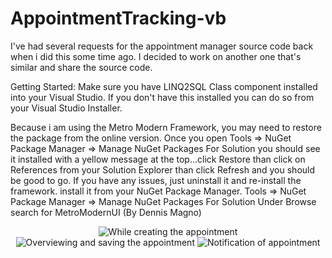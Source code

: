 # AppointmentTracking-vb
I've had several requests for the appointment manager source code back when i did this some time ago.
I decided to work on another one that's similar and share the source code.

Getting Started:
Make sure you have LINQ2SQL Class component installed into your Visual Studio.
If you don't have this installed you can do so from your Visual Studio Installer.

Because i am using the Metro Modern Framework, you may need to restore the package from the online version.
Once you open Tools => NuGet Package Manager => Manage NuGet Packages For Solution you should see it installed with a yellow message at the top...click Restore than click on References from your Solution Explorer than click Refresh and you should be good to go.
If you have any issues, just uninstall it and re-install the framework.
install it from your NuGet Package Manager.
Tools => NuGet Package Manager => Manage NuGet Packages For Solution
Under Browse search for MetroModernUI (By Dennis Magno)
<p align="center">
<img src="https://image.ibb.co/bVYvrL/AT1.jpg" alt="While creating the appointment" border="0">
<img src="https://image.ibb.co/dgmtd0/AT2.jpg" alt="Overviewing and saving the appointment" border="0">
<img src="https://image.ibb.co/hCbtd0/AT3.jpg" alt="Notification of appointment" border="0">
</p>
